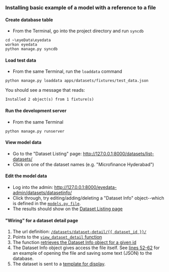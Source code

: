 
### Installing basic example of a model with a reference to a file

#### Create database table

- From the Terminal, go into the project directory and run ```syncdb```

```
cd ~\eyeData\eyedata
workon eyedata
python manage.py syncdb
```

#### Load test data

- From the same Terminal, run the ```loaddata``` command

```
python manage.py loaddata apps/datasets/fixtures/test_data.json
```

You should see a message that reads:

```
Installed 2 object(s) from 1 fixture(s)
```

#### Run the development server

- From the same Terminal

```
python manage.py runserver
```

#### View model data

- Go to the "Dataset Listing" page: http://127.0.0.1:8000/datasets/list-datasets/
- Click on one of the dataset names (e.g. "Microfinance Hyderabad")

#### Edit the model data

- Log into the admin: http://127.0.0.1:8000/eyedata-admin/datasets/datasetinfo/
- Click through, try editing/adding/deleting a "Dataset Info" object--which is defined in the [```models.py file```](https://github.com/IQSS/eyeData/blob/master/eyedata/apps/datasets/models.py#L10).
- The results should show on the [Dataset Listing page](http://127.0.0.1:8000/datasets/list-datasets/)

#### "Wiring" for a dataset detail page

1. The url definition: [```/datasets/dataset-detail/{{ dataset_id }}/```](https://github.com/IQSS/eyeData/blob/master/eyedata/apps/datasets/urls.py#L8)
2. Points to the [```view_dataset_detail``` function](https://github.com/IQSS/eyeData/blob/master/eyedata/apps/datasets/views.py#L28)
3. The function [retrieves the Dataset Info object for a given id](https://github.com/IQSS/eyeData/blob/master/eyedata/apps/datasets/views.py#L36)
4. The Dataset Info object gives access the file itself.  See [lines 52-62](https://github.com/IQSS/eyeData/blob/master/eyedata/apps/datasets/views.py#L52) for an example of opening the file and saving some text (JSON) to the database.
4. The dataset is sent to a [template for display](https://github.com/IQSS/eyeData/blob/master/eyedata/templates/datasets/detail.html).




